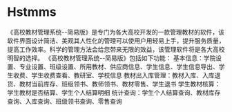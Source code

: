 # Hstmms
 《高校教材管理系统--简易版》是专门为各大高校开发的一款管理教材的软件，该软件界面设计简洁、美观其人性化的管理可以使用户用轻易上手，提升服务质量，提高工作效率。科学的管理方法会给您带来无限的效益，该管理软件将是各大高校明智的选择。 《高校教材管理系统--简易版》包括如下功能： 基本信息：学院设置、专业设置、班级设置、所用教材、供应商信息、学生信息、学生信息导出、学生收费、学生收费查看、教研室、学校信息 教材出入库管理：教材入库、入库退货、教材当前库存、班级领书、教师领书、教材零售、学生退书 学生教材核算：学生教材是否结算、学生个人结算明细 统计查询：学生个人结算查询、教材库存查询、入库查询、班级领书查询、零售查询
